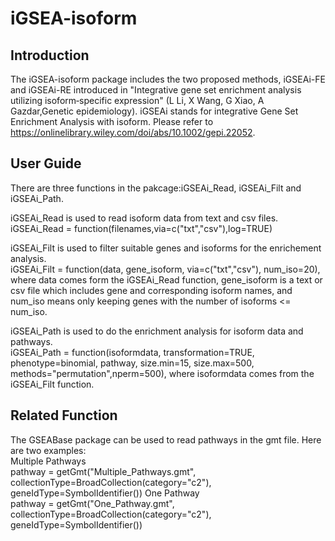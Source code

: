 # iGSEA-isoform

## Introduction
The iGSEA-isoform package includes the two proposed methods, iGSEAi-FE and iGSEAi-RE introduced in "Integrative gene set enrichment 
analysis utilizing isoform‐specific expression" (L Li, X Wang, G Xiao, A Gazdar,Genetic epidemiology). iGSEAi stands for integrative Gene Set
Enrichment Analysis with isoform. 
Please refer to https://onlinelibrary.wiley.com/doi/abs/10.1002/gepi.22052.
## User Guide
There are three functions in the pakcage:iGSEAi_Read, iGSEAi_Filt and iGSEAi_Path. 

iGSEAi_Read is used to read isoform data from text and csv files.  
iGSEAi_Read = function(filenames,via=c("txt","csv"),log=TRUE)  

iGSEAi_Filt is used to filter suitable genes and isoforms for the enrichement analysis.  
iGSEAi_Filt = function(data, gene_isoform, via=c("txt","csv"), num_iso=20), where data comes form the iGSEAi_Read function, gene_isoform is a text or csv file which includes gene and corresponding isoform names, and num_iso means only keeping genes with the number of isoforms <= num_iso.  

iGSEAi_Path is used to do the enrichment analysis for isoform data and pathways.  
iGSEAi_Path = function(isoformdata, transformation=TRUE, phenotype=binomial, pathway, size.min=15, size.max=500, methods="permutation",nperm=500), where isoformdata comes from the iGSEAi_Filt function.
## Related Function
The GSEABase package can be used to read pathways in the gmt file. Here are two examples:  
Multiple Pathways  
pathway = getGmt("Multiple_Pathways.gmt", collectionType=BroadCollection(category="c2"), geneIdType=SymbolIdentifier())
One Pathway  
pathway = getGmt("One_Pathway.gmt", collectionType=BroadCollection(category="c2"), geneIdType=SymbolIdentifier())
